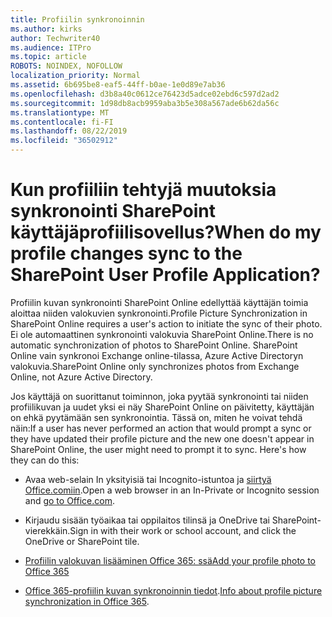 ```yaml
---
title: Profiilin synkronoinnin
ms.author: kirks
author: Techwriter40
ms.audience: ITPro
ms.topic: article
ROBOTS: NOINDEX, NOFOLLOW
localization_priority: Normal
ms.assetid: 6b695be8-eaf5-44ff-b0ae-1e0d89e7ab36
ms.openlocfilehash: d3b8a40c0612ce76423d5adce02ebd6c597d2ad2
ms.sourcegitcommit: 1d98db8acb9959aba3b5e308a567ade6b62da56c
ms.translationtype: MT
ms.contentlocale: fi-FI
ms.lasthandoff: 08/22/2019
ms.locfileid: "36502912"
---
```

# <a name="when-do-my-profile-changes-sync-to-the-sharepoint-user-profile-application"></a><span data-ttu-id="bfac9-102">Kun profiiliin tehtyjä muutoksia synkronointi SharePoint käyttäjäprofiilisovellus?</span><span class="sxs-lookup"><span data-stu-id="bfac9-102">When do my profile changes sync to the SharePoint User Profile Application?</span></span>

<span data-ttu-id="bfac9-103">Profiilin kuvan synkronointi SharePoint Online edellyttää käyttäjän toimia aloittaa niiden valokuvien synkronointi.</span><span class="sxs-lookup"><span data-stu-id="bfac9-103">Profile Picture Synchronization in SharePoint Online requires a user's action to initiate the sync of their photo.</span></span> <span data-ttu-id="bfac9-104">Ei ole automaattinen synkronointi valokuvia SharePoint Online.</span><span class="sxs-lookup"><span data-stu-id="bfac9-104">There is no automatic synchronization of photos to SharePoint Online.</span></span> <span data-ttu-id="bfac9-105">SharePoint Online vain synkronoi Exchange online-tilassa, Azure Active Directoryn valokuvia.</span><span class="sxs-lookup"><span data-stu-id="bfac9-105">SharePoint Online only synchronizes photos from Exchange Online, not Azure Active Directory.</span></span>

<span data-ttu-id="bfac9-106">Jos käyttäjä on suorittanut toiminnon, joka pyytää synkronointi tai niiden profiilikuvan ja uudet yksi ei näy SharePoint Online on päivitetty, käyttäjän on ehkä pyytämään sen synkronointia. Tässä on, miten he voivat tehdä näin:</span><span class="sxs-lookup"><span data-stu-id="bfac9-106">If a user has never performed an action that would prompt a sync or they have updated their profile picture and the new one doesn't appear in SharePoint Online, the user might need to prompt it to sync. Here's how they can do this:</span></span>

- <span data-ttu-id="bfac9-107">Avaa web-selain In yksityisiä tai Incognito-istuntoa ja [siirtyä Office.comiin](http://www.office.com/).</span><span class="sxs-lookup"><span data-stu-id="bfac9-107">Open a web browser in an In-Private or Incognito session and [go to Office.com](http://www.office.com/).</span></span>

- <span data-ttu-id="bfac9-108">Kirjaudu sisään työaikaa tai oppilaitos tilinsä ja OneDrive tai SharePoint-vierekkäin.</span><span class="sxs-lookup"><span data-stu-id="bfac9-108">Sign in with their work or school account, and click the OneDrive or SharePoint tile.</span></span>

- [<span data-ttu-id="bfac9-109">Profiilin valokuvan lisääminen Office 365: ssä</span><span class="sxs-lookup"><span data-stu-id="bfac9-109">Add your profile photo to Office 365</span></span>](https://support.office.com/article/Add-your-profile-photo-to-Office-365-2eaf93fd-b3f1-43b9-9cdc-bdcd548435b7)

- <span data-ttu-id="bfac9-110">[Office 365-profiilin kuvan synkronoinnin tiedot](https://support.office.com/article/Information-about-user-profile-synchronization-in-SharePoint-Online-177eb196-5887-43c9-84c3-b98a43d35129).</span><span class="sxs-lookup"><span data-stu-id="bfac9-110">[Info about profile picture synchronization in Office 365](https://support.office.com/article/Information-about-user-profile-synchronization-in-SharePoint-Online-177eb196-5887-43c9-84c3-b98a43d35129).</span></span>

